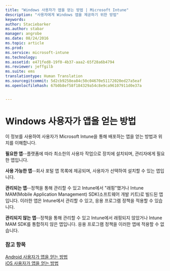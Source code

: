 ```yaml
---
title: "Windows 사용자가 앱을 얻는 방법 | Microsoft Intune"
description: "사용자에게 Windows 앱을 제공하기 위한 방법"
keywords: 
author: Staciebarker
ms.author: stabar
manager: angrobe
ms.date: 08/24/2016
ms.topic: article
ms.prod: 
ms.service: microsoft-intune
ms.technology: 
ms.assetid: e471fed8-19f0-4b37-aaa2-65f28a6b4794
ms.reviewer: jeffgilb
ms.suite: ems
translationtype: Human Translation
ms.sourcegitcommit: 5d2cb9258ea84c50c04670e51172020ed27a5eaf
ms.openlocfilehash: 67b0b8ef58f184329a54c8e9ca96107911d0e37a


---
```



# Windows 사용자가 앱을 얻는 방법

이 정보를 사용하여 사용자가 Microsoft Intune을 통해 배포하는 앱을 얻는 방법과 위치를 이해합니다.

**필요한 앱**--플랫폼에 따라 최소한의 사용자 작업으로 장치에 설치되며, 관리자에게 필요한 앱입니다.

**사용 가능한 앱**--회사 포털 앱 목록에 제공되며, 사용자가 선택하여 설치할 수 있는 앱입니다.

**관리되는 앱**--정책을 통해 관리할 수 있고 Intune에서 "래핑"했거나 Intune MAM(Mobile Application Management) SDK(소프트웨어 개발 키트)로 빌드된 앱입니다. 이러한 앱은 Intune에서 관리할 수 있고, 응용 프로그램 정책을 적용할 수 있습니다.

**관리되지 않는 앱**--정책을 통해 관리할 수 있고 Intune에서 래핑되지 않았거나 Intune MAM SDK를 통합하지 않은 앱입니다. 응용 프로그램 정책을 이러한 앱에 적용할 수 없습니다.

### 참고 항목
[Android 사용자가 앱을 얻는 방법](how-your-android-users-get-their-apps.md)</br>
[iOS 사용자가 앱을 얻는 방법](how-your-ios-users-get-their-apps.md)



<!--HONumber=Oct16_HO2-->


